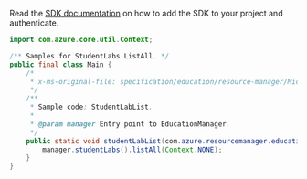 Read the [SDK documentation](https://github.com/Azure/azure-sdk-for-java/blob/azure-resourcemanager-education_1.0.0-beta.1/sdk/education/azure-resourcemanager-education/README.md) on how to add the SDK to your project and authenticate.

```java
import com.azure.core.util.Context;

/** Samples for StudentLabs ListAll. */
public final class Main {
    /*
     * x-ms-original-file: specification/education/resource-manager/Microsoft.Education/preview/2021-12-01-preview/examples/StudentLabList.json
     */
    /**
     * Sample code: StudentLabList.
     *
     * @param manager Entry point to EducationManager.
     */
    public static void studentLabList(com.azure.resourcemanager.education.EducationManager manager) {
        manager.studentLabs().listAll(Context.NONE);
    }
}
```
